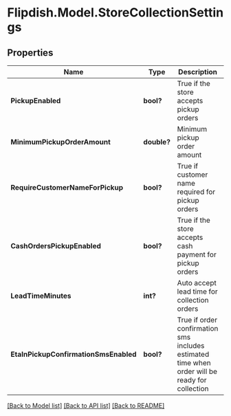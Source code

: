 # Flipdish.Model.StoreCollectionSettings
## Properties

Name | Type | Description | Notes
------------ | ------------- | ------------- | -------------
**PickupEnabled** | **bool?** | True if the store accepts pickup orders | 
**MinimumPickupOrderAmount** | **double?** | Minimum pickup order amount | 
**RequireCustomerNameForPickup** | **bool?** | True if customer name required for pickup orders | 
**CashOrdersPickupEnabled** | **bool?** | True if the store accepts cash payment for pickup orders | 
**LeadTimeMinutes** | **int?** | Auto accept lead time for collection orders | 
**EtaInPickupConfirmationSmsEnabled** | **bool?** | True if order confirmation sms includes estimated time when order will be ready for collection | 

[[Back to Model list]](../README.md#documentation-for-models) [[Back to API list]](../README.md#documentation-for-api-endpoints) [[Back to README]](../README.md)

